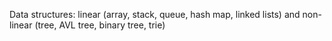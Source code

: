 Data structures: linear (array, stack, queue, hash map, linked lists) and non-linear (tree, AVL tree, binary tree, trie)
